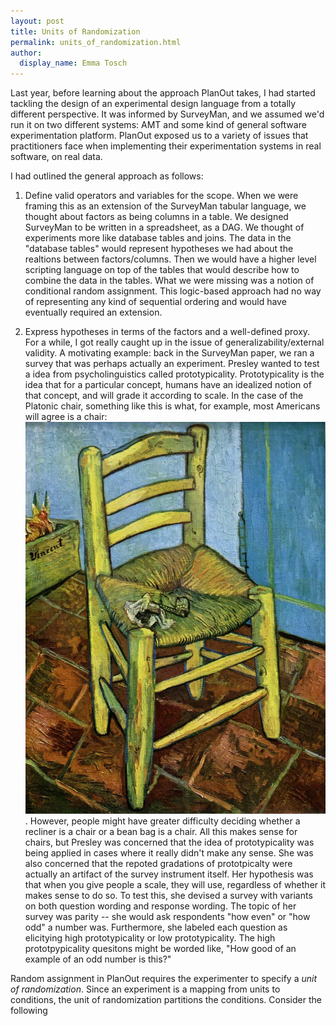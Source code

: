 ```yaml
---
layout: post
title: Units of Randomization
permalink: units_of_randomization.html
author:
  display_name: Emma Tosch
---
```


Last year, before learning about the approach PlanOut takes, I had started tackling the design of an experimental design language from a totally different perspective. It was informed by SurveyMan, and we assumed we'd run it on two different systems: AMT and some kind of general software experimentation platform. PlanOut exposed us to a variety of issues that practitioners face when implementing their experimentation systems in real software, on real data. 

<!--summary-->

I had outlined the general approach as follows:

1. Define valid operators and variables for the scope. When we were framing this as an extension of the SurveyMan tabular language, we thought about factors as being columns in a table. We designed SurveyMan to be written in a spreadsheet, as a DAG. We thought of experiments more like database tables and joins. The data in the "database tables" would represent hypotheses we had about the realtions between factors/columns. Then we would have a higher level scripting language on top of the tables that would describe how to combine the data in the tables. What we were missing was a notion of conditional random assignment. This logic-based approach had no way of representing any kind of sequential ordering and would have eventually required an extension.

2. Express hypotheses in terms of the factors and a well-defined proxy. For a while, I got really caught up in the issue of generalizability/external validity. A motivating example: back in the SurveyMan paper, we ran a survey that was perhaps actually an experiment. Presley wanted to test a idea from psycholinguistics called prototypicality. Prototypicality is the idea that for a particular concept, humans have an idealized notion of that concept, and will grade it according to scale. In the case of the Platonic chair, something like this is what, for example, most Americans will agree is a chair: ![Van Gough's Chair](/assets/vincents-chair-with-his-pipe.jpg). However, people might have greater difficulty deciding whether a recliner is a chair or a bean bag is a chair. All this makes sense for chairs, but Presley was concerned that the idea of prototypicality was being applied in cases where it really didn't make any sense. She was also concerned that the repoted gradations of prototpicalty were actually an artifact of the survey instrument itself. Her hypothesis was that when you give people a scale, they will use, regardless of whether it makes sense to do so. To test this, she devised a survey with variants on both question wording and response wording. The topic of her survey was parity -- she would ask respondents "how even" or "how odd" a number was. Furthermore, she labeled each question as elicitying high prototypicality or low prototypicality. The high prototpypicality quesitons might be worded like, "How good of an example of an odd number is this?" 

Random assignment in PlanOut requires the experimenter to specify a *unit of randomization*. Since an experiment is a mapping from units to conditions, the unit of randomization partitions the conditions. Consider the following 


